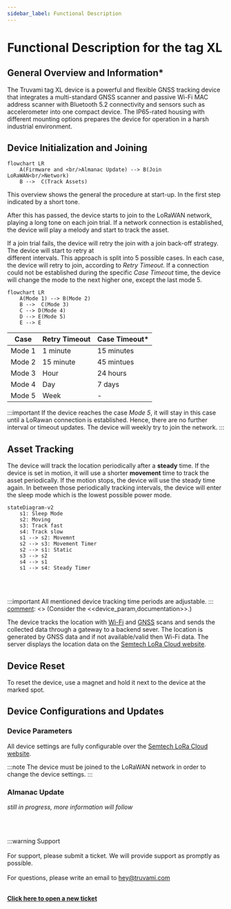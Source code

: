 ```yaml
---
sidebar_label: Functional Description
---
```


# Functional Description for the tag XL


## General Overview and Information*

The Truvami tag XL device is a powerful and flexible GNSS tracking device that integrates a multi-standard GNSS scanner 
and passive Wi-Fi MAC address scanner with Bluetooth 5.2 connectivity and sensors such as accelerometer into one 
compact device. The IP65-rated housing with different mounting options prepares the device for operation in a harsh 
industrial environment.

## Device Initialization and Joining

``` mermaid
flowchart LR
    A(Firmware and <br/>Almanac Update) --> B(Join LoRaWAN<br/>Network)
    B -->  C(Track Assets)
```

This overview shows the general the procedure at start-up. In the first step indicated by a short tone.

After this has passed, the device starts to join to the LoRaWAN network, playing a long tone on each join trial. 
If a network connection is established, the device will play a melody and start to track the asset. 

If a join trial fails, the device will retry the join with a join back-off strategy. The device will start to retry at  
different intervals. This approach is split into 5 possible cases. In each case, the device will retry to join, 
according to *Retry Timeout*. If a connection could not be established during the specific *Case Timeout* time, 
the device will change the mode to the next higher one, except the last mode 5. 

``` mermaid
flowchart LR
    A(Mode 1) --> B(Mode 2)
    B -->  C(Mode 3)
    C --> D(Mode 4)
    D --> E(Mode 5)
    E --> E
```


| Case   | Retry Timeout | Case Timeout* |
|--------|---------------|---------------|
| Mode 1 | 1 minute      | 15 minutes    |
| Mode 2 | 15 minute     | 45 mintues    |
| Mode 3 | Hour          | 24 hours      |
| Mode 4 | Day           | 7 days        |
| Mode 5 | Week          | -             |

:::important
    If the device reaches the case *Mode 5*, it will stay in this case until a LoRawan connection is established. 
    Hence, there are no further interval or timeout updates. The device will weekly try to join the network. 
    :::

## Asset Tracking

The device will track the location periodically after a **steady** time. If the device is set in motion, it will use a 
shorter **movement** time to track the asset periodically. If the motion stops, the device will use the steady time again.
In between those periodically tracking intervals, the device will enter the sleep mode which is the lowest possible 
power mode.

``` mermaid
stateDiagram-v2
    s1: Sleep Mode
    s2: Moving
    s3: Track fast
    s4: Track slow
    s1 --> s2: Movemnt
    s2 --> s3: Movement Timer 
    s2 --> s1: Static
    s3 --> s2
    s4 --> s1
    s1 --> s4: Steady Timer
```

<br> </br>

:::important
All mentioned device tracking time periods are adjustable. 
:::
[comment]: <> (Consider the <<device_param,documentation>>.)


The device tracks the location with [Wi-Fi](https://en.wikipedia.org/wiki/Wi-Fi) and 
[GNSS](https://en.wikipedia.org/wiki/GNSS_applications) scans and sends the collected data through a gateway to a 
backend sever. The location is generated by GNSS data and if not available/valid then Wi-Fi data. The server displays 
the location data on the [Semtech LoRa Cloud website](https://atk.loracloud.com/device-tracking). 

## Device Reset

To reset the device, use a magnet and hold it next to the device at the marked spot.

## Device Configurations and Updates

### Device Parameters

All device settings are fully configurable over the [Semtech LoRa Cloud website](https://atk.loracloud.com/device-tracking).

[comment]: <> (!!! note)
:::note
    The device must be joined to the LoRaWAN network in order to change the device settings.
    :::


### Almanac Update

_still in progress, more information will follow_


<br></br>

:::warning Support 
<br></br>
For support, please submit a ticket. We will provide support as promptly as possible. <br></br>
For questions, please write an email to hey@truvami.com <br></br>

[**Click here to open a new ticket**](https://truvami.com/service-request/)
